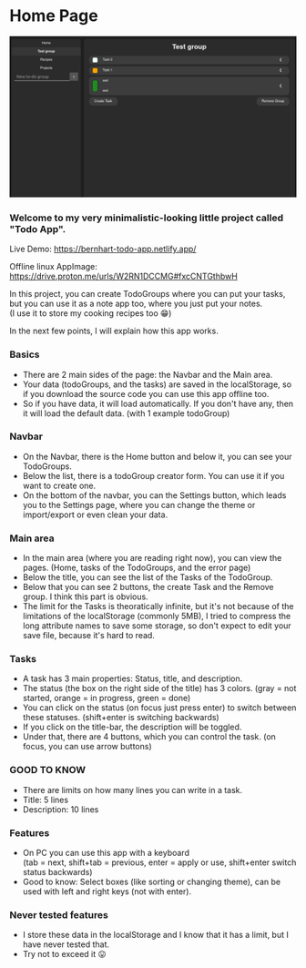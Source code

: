 # Home Page

![Picture of Todo-app](./public/todo.png)

### Welcome to my very minimalistic-looking little project called "Todo App".

Live Demo: https://bernhart-todo-app.netlify.app/

Offline linux AppImage: https://drive.proton.me/urls/W2RN1DCCMG#fxcCNTGthbwH

In this project, you can create TodoGroups where you can put your tasks, but you can use it as a note app too, where you just put your notes.  
(I use it to store my cooking recipes too 😁)

In the next few points, I will explain how this app works.

### Basics

- There are 2 main sides of the page: the Navbar and the Main area.
- Your data (todoGroups, and the tasks) are saved in the localStorage, so if you download the source code you can use this app offline too.
- So if you have data, it will load automatically. If you don't have any, then it will load the default data. (with 1 example todoGroup)

### Navbar

- On the Navbar, there is the Home button and below it, you can see your TodoGroups.
- Below the list, there is a todoGroup creator form. You can use it if you want to create one.
- On the bottom of the navbar, you can the Settings button, which leads you to the Settings page, where you can change the theme or import/export or even clean your data.

### Main area

- In the main area (where you are reading right now), you can view the pages. (Home, tasks of the TodoGroups, and the error page)
- Below the title, you can see the list of the Tasks of the TodoGroup.
- Below that you can see 2 buttons, the create Task and the Remove group. I think this part is obvious.
- The limit for the Tasks is theoratically infinite, but it's not because of the limitations of the localStorage (commonly 5MB), I tried to compress the long attribute names to save some storage, so don't expect to edit your save file, because it's hard to read.

### Tasks

- A task has 3 main properties: Status, title, and description.
- The status (the box on the right side of the title) has 3 colors. (gray = not started, orange = in progress, green = done)
- You can click on the status (on focus just press enter) to switch between these statuses. (shift+enter is switching backwards)
- If you click on the title-bar, the description will be toggled.
- Under that, there are 4 buttons, which you can control the task. (on focus, you can use arrow buttons)

### GOOD TO KNOW

- There are limits on how many lines you can write in a task.
- Title: 5 lines
- Description: 10 lines

### Features

- On PC you can use this app with a keyboard  
  (tab = next, shift+tab = previous, enter = apply or use, shift+enter switch status backwards)
- Good to know: Select boxes (like sorting or changing theme), can be used with left and right keys (not with enter).

### Never tested features

- I store these data in the localStorage and I know that it has a limit, but I have never tested that.
- Try not to exceed it 😛
